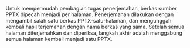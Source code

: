 Untuk mempermudah pembagian tugas penerjemahan, berkas sumber PPTX dipecah menjadi per halaman.
Penerjemahan dilakukan dengan mengambil salah satu berkas PPTX-satu-halaman, 
dan mengunggah kembali hasil terjemahan dengan nama berkas yang sama. 
Setelah semua halaman diterjemahkan dan diperiksa, langkah akhir adalah menggabung
semua halaman kembali menjadi satu PPTX.
